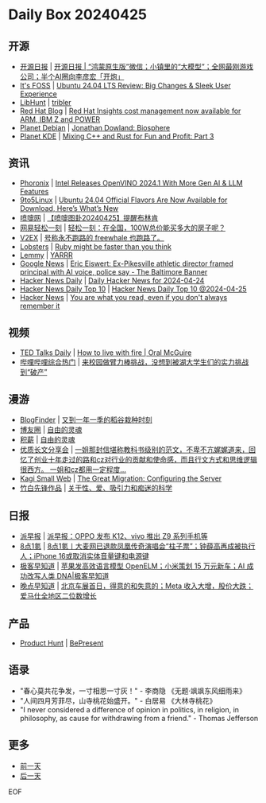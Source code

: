 # Daily Box 20240425

## 开源
- [开源日报](https://www.oschina.net/news/column?columnId=25) | [开源日报 | “鸿蒙原生版”微信；小镇里的“大模型”；全网最刚游戏公司；半个AI圈向李彦宏「开炮」](https://www.oschina.net/news/289528)
- [It's FOSS](https://itsfoss.com/) | [Ubuntu 24.04 LTS Review: Big Changes & Sleek User Experience](https://itsfoss.com/ubuntu-24-04-lts-review/)
- [LibHunt](https://www.libhunt.com/) | [tribler](https://www.libhunt.com/r/tribler)
- [Red Hat Blog](https://www.redhat.com/en/blog) | [Red Hat Insights cost management now available for ARM, IBM Z and POWER](https://www.redhat.com/en/blog/red-hat-insights-cost-management-now-available-arm-ibm-z-and-power)
- [Planet Debian](https://planet.debian.org/) | [Jonathan Dowland: Biosphere](https://jmtd.net/log/biosphere/)
- [Planet KDE](https://planet.kde.org/) | [Mixing C++ and Rust for Fun and Profit: Part 3](https://www.kdab.com/mixing-c-and-rust-for-fun-and-profit-part-3/?utm_source=atom_feed)

## 资讯
- [Phoronix](https://www.phoronix.com/) | [Intel Releases OpenVINO 2024.1 With More Gen AI & LLM Features](https://www.phoronix.com/news/Intel-OpenVINO-2024.1-Released)
- [9to5Linux](https://9to5linux.com/) | [Ubuntu 24.04 Official Flavors Are Now Available for Download, Here’s What’s New](https://9to5linux.com/ubuntu-24-04-official-flavors-are-now-available-for-download-heres-whats-new)
- [喷嚏网](http://www.dapenti.com/blog/blog.asp?subjectid=70&name=xilei) | [【喷嚏图卦20240425】提醒布林肯](http://www.dapenti.com/blog/more.asp?name=xilei&id=178241)
- [网易轻松一刻](https://m.163.com/touch/exclusive/sub/qsyk) | [轻松一刻：在全国，100W总价能买多大的房子呢？](https://m.163.com/news/article/J0L869PQ000181BR.html)
- [V2EX](https://www.v2ex.com/) | [号称永不跑路的 freewhale 也跑路了。](https://www.v2ex.com/t/1035627)
- [Lobsters](https://lobste.rs/) | [Ruby might be faster than you think](https://lobste.rs/s/hnp82i/ruby_might_be_faster_than_you_think)
- [Lemmy](https://lemmy.world/?dataType=Post&listingType=All&page=1&sort=TopDay) | [YARRR](https://slrpnk.net/pictrs/image/e38af58e-8c54-461c-b969-98e1d583099c.webp)
- [Google News](https://news.google.com/topics/CAAqJggKIiBDQkFTRWdvSUwyMHZNRGRqTVhZU0FtVnVHZ0pWVXlnQVAB/sections/CAQiQ0NCQVNMQW9JTDIwdk1EZGpNWFlTQW1WdUdnSlZVeUlOQ0FRYUNRb0hMMjB2TUcxcmVpb0pFZ2N2YlM4d2JXdDZLQUEqKggAKiYICiIgQ0JBU0Vnb0lMMjB2TURkak1YWVNBbVZ1R2dKVlV5Z0FQAVAB) | [Eric Eiswert: Ex-Pikesville athletic director framed principal with AI voice, police say - The Baltimore Banner](https://news.google.com/rss/articles/CBMifGh0dHBzOi8vd3d3LnRoZWJhbHRpbW9yZWJhbm5lci5jb20vZWR1Y2F0aW9uL2stMTItc2Nob29scy9lcmljLWVpc3dlcnQtYWktYXVkaW8tYmFsdGltb3JlLWNvdW50eS1ZQkpOSkFTNk9aRUU1T1FWRjVMRk9GWU42TS_SAQA?oc=5)
- [Hacker News Daily](https://www.daemonology.net/hn-daily/) | [Daily Hacker News for 2024-04-24](https://www.daemonology.net/hn-daily/2024-04-24.html)
- [Hacker News Daily Top 10](https://github.com/headllines/hackernews-daily) | [Hacker News Daily Top 10 @2024-04-25](https://github.com/headllines/hackernews-daily/issues/1381)
- [Hacker News](https://news.ycombinator.com/front) | [You are what you read, even if you don't always remember it](https://news.ycombinator.com/item?id=40151952)

## 视频
- [TED Talks Daily](https://www.ted.com/talks) | [How to live with fire | Oral McGuire](https://www.ted.com/talks/oral_mcguire_how_to_live_with_fire?rss)
- [哔哩哔哩综合热门](https://www.bilibili.com/v/popular/all/) | [来校园做臂力棒挑战，没想到被湖大学生们的实力挑战到“破产”](https://b23.tv/BV18m41127he)

## 漫游
- [BlogFinder](https://bf.zzxworld.com/) | [又到一年一季的稻谷栽种时刻](https://luolt.cn/archives/2779.html?utm_source=blogfinder)
- [博友圈](https://www.boyouquan.com/home) | [自由的灵魂](https://www.boyouquan.com/go?from=feed&link=https%3A%2F%2Fwangyurui.com%2Fposts%2Fzi-you-de-ling-hun-f6bcb3d8)
- [积薪](https://firewood.news/) | [自由的灵魂](https://wangyurui.com/posts/zi-you-de-ling-hun-f6bcb3d8)
- [优质长文分享会](https://m.okjike.com/topics/56d2fabe7cb3331100467e2b) | [一姐那封信堪称教科书级别的范文，不卑不亢娓娓道来，回忆了创业十年走过的路和cz对行业的贡献和使命感，而且行文方式和思维逻辑很西方。 一姐和cz都用一定程度...](https://m.okjike.com/originalPosts/662a16f2164d89e60101ae3b)
- [Kagi Small Web](https://kagi.com/smallweb) | [The Great Migration: Configuring the Server](https://eric.mann.blog/great-migration-server-configuration/)
- [竹白先锋作品](https://www.zhubai.wiki/) | [关于性、爱、吸引力和痴迷的科学](https://open.zhubai.wiki/a/l/t/z/pl/ouranswers/2395220951551459328)

## 日报
- [派早报](https://sspai.com/tag/%E6%B4%BE%E6%97%A9%E6%8A%A5) | [派早报：OPPO 发布 K12、vivo 推出 Z9 系列手机等](https://sspai.com/post/88335)
- [8点1氪](https://36kr.com/user/5652071) | [8点1氪丨大麦网已退款凤凰传奇演唱会“柱子票”；钟薛高再成被执行人；iPhone 16或取消实体音量键和电源键](https://36kr.com/p/2748106908842756)
- [极客早知道](https://www.geekpark.net/column/74) | [苹果发高效语言模型 OpenELM；小米策划 15 万元新车；AI 成功改写人类 DNA|极客早知道](https://www.geekpark.net/news/334229)
- [晚点早知道](https://www.latepost.com/news/index?proma=3) | [​北京车展首日，得意的和失意的；Meta 收入大增，股价大跌；爱马仕全地区二位数增长](https://www.latepost.com/news/dj_detail?id=2249)

## 产品
- [Product Hunt](https://www.producthunt.com) | [BePresent](https://www.producthunt.com/posts/bepresent)

## 语录
- "春心莫共花争发，一寸相思一寸灰！" - 李商隐 《无题·飒飒东风细雨来》
- "人间四月芳菲尽，山寺桃花始盛开。" - 白居易 《大林寺桃花》
- "I never considered a difference of opinion in politics, in religion, in philosophy, as cause for withdrawing from a friend." - Thomas Jefferson

## 更多
- [前一天](daily-box-20240424.md)
- [后一天](daily-box-20240426.md)

EOF